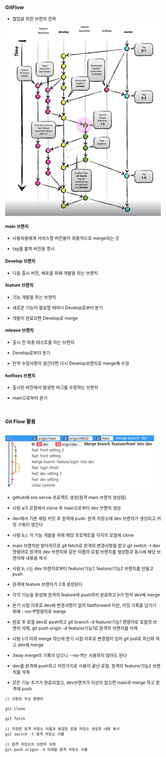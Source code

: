 ### GitFlow

* 협업을 위한 브랜치 전략

<img src="https://raw.githubusercontent.com/pansakr/TIL/refs/heads/main/%EC%9D%B4%EB%AF%B8%EC%A7%80/Git/Git%20Flow.jpg" alt="Git Flow">

#### main 브랜치

* 사용자들에게 서비스할 버전들이 최종적으로 merge되는 곳

* tag를 붙여 버전을 명시


#### Develop 브랜치

* 다음 출시 버전, 배포를 위해 개발을 하는 브랜치


#### feature 브랜치

* 기능 개발을 하는 브랜치

* 새로운 기능이 필요할 때마다 Develop로부터 분기

* 개발이 완료되면 Develop로 merge


#### release 브랜치

* 출시 전 최종 테스트를 하는 브랜치

* Develop로부터 분기

* 만약 수정사항이 생긴다면 다시 Develop브랜치로 merge해 수정

#### hotfixes 브랜치

* 출시된 버전에서 발생한 버그를 수정하는 브랜치

* main으로부터 분기
<br>

### Git Flow 활용  
<br>
<img src="https://raw.githubusercontent.com/pansakr/TIL/refs/heads/main/%EC%9D%B4%EB%AF%B8%EC%A7%80/Git/%EA%B9%83%20%ED%99%9C%EC%9A%A9.jpg" alt="깃 활용">

* github에 sns servie 프로젝트 생성(원격 main 브랜치 생성됨)

* 사람 a가 로컬에서 clone 후 main으로부터 dev 브랜치 생성

* dev에서 기본 세팅 커밋 후 원격에 push. 원격 저장소에 dev 브랜치가 생성되고 커밋 기록이 생긴다

* 사람 b,c 가 기능 개발을 위해 해당 프로젝트를 각각의 로컬에 clone

* main 브랜치만 받아지므로 git fetch로 원격의 변경사항을 받고 git switch -t dev 명령어로 원격의 dev 브랜치와 같은 이름의 로컬 브랜치를 생성함과 동시에 해당 브랜치에 내용을 복사

* 사람 b, c는 dev 브랜치로부터 feature/기능1, feature/기능2 브랜치를 만들고 push

* 원격에 feature 브랜치가 2개 생성된다

* 각각 기능을 완성해 원격의 feature에 push까지 완료하고 b가 먼저 dev에 merge

* 분기 시점 이후로 dev에 변경사항이 없어 fastforward 지만, 커밋 기록을 남기기 위해 --no-ff명령어로 merge

* 완료 후 로컬 dev로 push하고 git branch -d feature/기능1 명령어로 로컬의 브랜치 삭제, git push origin -d feature/기능1로 원격의 브랜치를 삭제

* 사람 c가 이어 merge 하는데 분기 시점 이후로 변경점이 있어 git pull로 최신화 하고 dev에 merge

* 3way merge라 기록이 남으니 --no-ff는 사용하지 않아도 된다

* dev를 원격에 push하고 마찬가지로 사용이 끝난 로컬, 원격의 feature/기능2 브랜치를 삭제

* 모든 기능 추가가 완료되었고, dev브랜치가 이상이 없으면 main과 merge 하고 원격에 push

```
// 사용한 주요 명령어

git clone

git fetch

// 지정한 원격 저장소 이름과 동일한 로컬 저장소 생성후 내용 복사
git switch -t 원격 저장소 이름

// 원격 저장소의 브랜치 삭제
git push origin -d 삭제할 원격 저장소 이름
```
